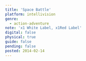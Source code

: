 ```yaml
---
title: 'Space Battle'
platform: intellivision
genre:
  - action-adventure
note: 'x1 White Label, x1Red Label'
digital: false
physical: true
guide: false
pending: false
posted: 2014-02-14
---
```

